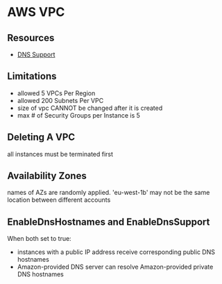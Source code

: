 # AWS VPC

## Resources

- [DNS Support](https://docs.aws.amazon.com/vpc/latest/userguide/vpc-dns.html#vpc-dns-support)

## Limitations

- allowed 5 VPCs Per Region
- allowed 200 Subnets Per VPC
- size of vpc CANNOT be changed after it is created
- max # of Security Groups per Instance is 5

## Deleting A VPC

all instances must be terminated first

## Availability Zones

names of AZs are randomly applied. 'eu-west-1b' may not be the same location
between different accounts

## EnableDnsHostnames and EnableDnsSupport

When both set to true:

- instances with a public IP address receive corresponding public DNS hostnames
- Amazon-provided DNS server can resolve Amazon-provided private DNS hostnames

